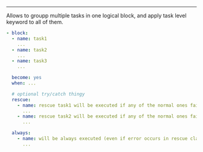 ---
Allows to groupp multiple tasks in one logical block, and apply task level
keyword to all of them.

```yaml
- block:
  - name: task1
    ...
  - name: task2
    ...
  - name: task3
    ...

  become: yes
  when: ...

  # optional try/catch thingy
  rescue:
    - name: rescue task1 will be executed if any of the normal ones fail
      ...
    - name: rescue task2 will be executed if any of the normal ones fail
      ...

  always:
    - name: will be always executed (even if error occurs in rescue clause)
      ...
```

